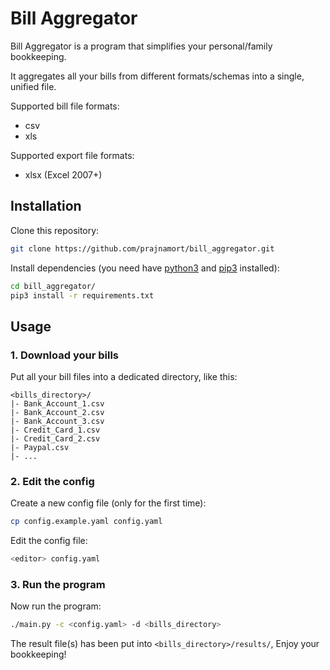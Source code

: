 # Bill Aggregator

Bill Aggregator is a program that simplifies your personal/family bookkeeping.

It aggregates all your bills from different formats/schemas into a single, unified file.

Supported bill file formats:

- csv
- xls

Supported export file formats:

- xlsx (Excel 2007+)

## Installation

Clone this repository:

```bash
git clone https://github.com/prajnamort/bill_aggregator.git
```

Install dependencies (you need have [python3](https://www.python.org/downloads/) and [pip3](https://pip.pypa.io/en/stable/installation/) installed):

```bash
cd bill_aggregator/
pip3 install -r requirements.txt
```

## Usage

### 1. Download your bills

Put all your bill files into a dedicated directory, like this:

```
<bills_directory>/
|- Bank_Account_1.csv
|- Bank_Account_2.csv
|- Bank_Account_3.csv
|- Credit_Card_1.csv
|- Credit_Card_2.csv
|- Paypal.csv
|- ...
```

### 2. Edit the config

Create a new config file (only for the first time):

```bash
cp config.example.yaml config.yaml
```

Edit the config file:

```bash
<editor> config.yaml
```

### 3. Run the program

Now run the program:

```bash
./main.py -c <config.yaml> -d <bills_directory>
```

The result file(s) has been put into `<bills_directory>/results/`, Enjoy your bookkeeping!
